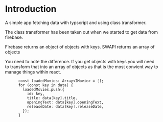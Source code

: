 # Introduction

A simple app fetching data with typscript and using class transformer.

The class transformer has been taken out when we started to get data from firebase.

Firebase returns an object of objects with keys.
SWAPI returns an array of objects

You need to note the difference.
If you get objects with keys you will need to transform that into an array of objects as that is the
most convient way to manage things within react.

```
      const loadedMovies: Array<IMovie> = [];
      for (const key in data) {
        loadedMovies.push({
          id: key,
          title: data[key].title,
          openingText: data[key].openingText,
          releaseDate: data[key].releaseDate,
        });
      }
```
